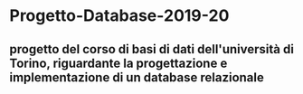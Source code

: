 # Progetto-Database-2019-20
## progetto del corso di basi di dati dell'università di Torino, riguardante la progettazione e implementazione di un database relazionale 
